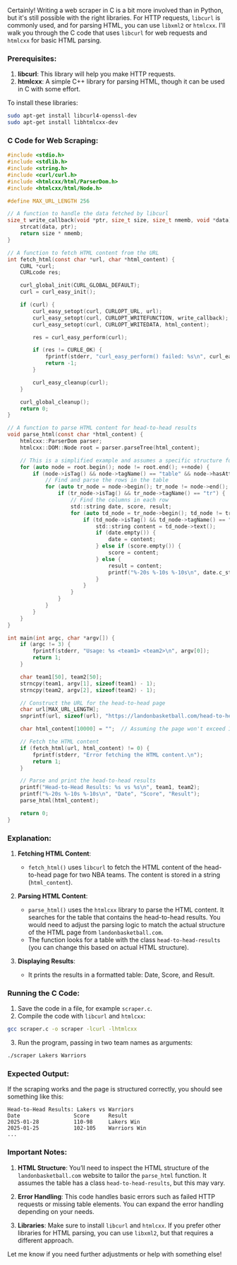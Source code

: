 Certainly! Writing a web scraper in C is a bit more involved than in Python, but it's still possible with the right libraries. For HTTP requests, `libcurl` is commonly used, and for parsing HTML, you can use `libxml2` or `htmlcxx`. I'll walk you through the C code that uses `libcurl` for web requests and `htmlcxx` for basic HTML parsing.

### Prerequisites:

1. **libcurl**: This library will help you make HTTP requests.
2. **htmlcxx**: A simple C++ library for parsing HTML, though it can be used in C with some effort.

To install these libraries:

```bash
sudo apt-get install libcurl4-openssl-dev
sudo apt-get install libhtmlcxx-dev
```

### C Code for Web Scraping:

```c
#include <stdio.h>
#include <stdlib.h>
#include <string.h>
#include <curl/curl.h>
#include <htmlcxx/html/ParserDom.h>
#include <htmlcxx/html/Node.h>

#define MAX_URL_LENGTH 256

// A function to handle the data fetched by libcurl
size_t write_callback(void *ptr, size_t size, size_t nmemb, void *data) {
    strcat(data, ptr);
    return size * nmemb;
}

// A function to fetch HTML content from the URL
int fetch_html(const char *url, char *html_content) {
    CURL *curl;
    CURLcode res;

    curl_global_init(CURL_GLOBAL_DEFAULT);
    curl = curl_easy_init();

    if (curl) {
        curl_easy_setopt(curl, CURLOPT_URL, url);
        curl_easy_setopt(curl, CURLOPT_WRITEFUNCTION, write_callback);
        curl_easy_setopt(curl, CURLOPT_WRITEDATA, html_content);

        res = curl_easy_perform(curl);

        if (res != CURLE_OK) {
            fprintf(stderr, "curl_easy_perform() failed: %s\n", curl_easy_strerror(res));
            return -1;
        }

        curl_easy_cleanup(curl);
    }

    curl_global_cleanup();
    return 0;
}

// A function to parse HTML content for head-to-head results
void parse_html(const char *html_content) {
    htmlcxx::ParserDom parser;
    htmlcxx::DOM::Node root = parser.parseTree(html_content);

    // This is a simplified example and assumes a specific structure for the table
    for (auto node = root.begin(); node != root.end(); ++node) {
        if (node->isTag() && node->tagName() == "table" && node->hasAttribute("class", "head-to-head-results")) {
            // Find and parse the rows in the table
            for (auto tr_node = node->begin(); tr_node != node->end(); ++tr_node) {
                if (tr_node->isTag() && tr_node->tagName() == "tr") {
                    // Find the columns in each row
                    std::string date, score, result;
                    for (auto td_node = tr_node->begin(); td_node != tr_node->end(); ++td_node) {
                        if (td_node->isTag() && td_node->tagName() == "td") {
                            std::string content = td_node->text();
                            if (date.empty()) {
                                date = content;
                            } else if (score.empty()) {
                                score = content;
                            } else {
                                result = content;
                                printf("%-20s %-10s %-10s\n", date.c_str(), score.c_str(), result.c_str());
                            }
                        }
                    }
                }
            }
        }
    }
}

int main(int argc, char *argv[]) {
    if (argc != 3) {
        fprintf(stderr, "Usage: %s <team1> <team2>\n", argv[0]);
        return 1;
    }

    char team1[50], team2[50];
    strncpy(team1, argv[1], sizeof(team1) - 1);
    strncpy(team2, argv[2], sizeof(team2) - 1);

    // Construct the URL for the head-to-head page
    char url[MAX_URL_LENGTH];
    snprintf(url, sizeof(url), "https://landonbasketball.com/head-to-head/%s-vs-%s", team1, team2);

    char html_content[10000] = "";  // Assuming the page won't exceed 10KB

    // Fetch the HTML content
    if (fetch_html(url, html_content) != 0) {
        fprintf(stderr, "Error fetching the HTML content.\n");
        return 1;
    }

    // Parse and print the head-to-head results
    printf("Head-to-Head Results: %s vs %s\n", team1, team2);
    printf("%-20s %-10s %-10s\n", "Date", "Score", "Result");
    parse_html(html_content);

    return 0;
}
```

### Explanation:

1. **Fetching HTML Content**:
   - `fetch_html()` uses `libcurl` to fetch the HTML content of the head-to-head page for two NBA teams. The content is stored in a string (`html_content`).

2. **Parsing HTML Content**:
   - `parse_html()` uses the `htmlcxx` library to parse the HTML content. It searches for the table that contains the head-to-head results. You would need to adjust the parsing logic to match the actual structure of the HTML page from `landonbasketball.com`.
   - The function looks for a table with the class `head-to-head-results` (you can change this based on actual HTML structure).

3. **Displaying Results**:
   - It prints the results in a formatted table: Date, Score, and Result.

### Running the C Code:

1. Save the code in a file, for example `scraper.c`.
2. Compile the code with `libcurl` and `htmlcxx`:

```bash
gcc scraper.c -o scraper -lcurl -lhtmlcxx
```

3. Run the program, passing in two team names as arguments:

```bash
./scraper Lakers Warriors
```

### Expected Output:

If the scraping works and the page is structured correctly, you should see something like this:

```
Head-to-Head Results: Lakers vs Warriors
Date                 Score      Result    
2025-01-28           110-98     Lakers Win
2025-01-25           102-105    Warriors Win
...
```

### Important Notes:

1. **HTML Structure**: You’ll need to inspect the HTML structure of the `landonbasketball.com` website to tailor the `parse_html` function. It assumes the table has a class `head-to-head-results`, but this may vary.

2. **Error Handling**: This code handles basic errors such as failed HTTP requests or missing table elements. You can expand the error handling depending on your needs.

3. **Libraries**: Make sure to install `libcurl` and `htmlcxx`. If you prefer other libraries for HTML parsing, you can use `libxml2`, but that requires a different approach.

Let me know if you need further adjustments or help with something else!